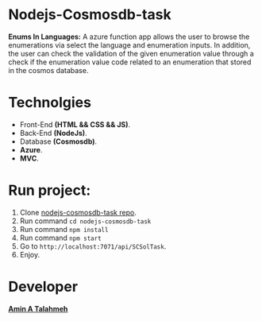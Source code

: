 # Nodejs-Cosmosdb-task 
**Enums In Languages:** A azure function app allows the user to browse the enumerations via select the language and enumeration inputs. In addition, the user can check the validation of the given enumeration value through a check if the enumeration value code related to an enumeration that stored in the cosmos database.

# Technolgies
 - Front-End **(HTML && CSS && JS)**.
 - Back-End **(NodeJs)**.
 - Database **(Cosmosdb)**.
 - **Azure**.
 - **MVC**.
  
  
  # Run project:
   1. Clone [nodejs-cosmosdb-task repo](https://github.com/ameentalahmeh/nodejs-cosmosdb-task).
   2. Run command `cd nodejs-cosmosdb-task`
   3. Run command `npm install`
   4. Run command `npm start`
   5. Go to `http://localhost:7071/api/SCSolTask`.
   6. Enjoy.
   
   # Developer
   **[Amin A Talahmeh](https://github.com/ameentalahmeh)** 
